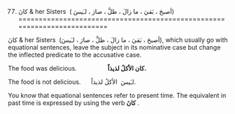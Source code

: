 77. کانَ & her Sisters  ( أصبحَ ، بَقيَ ، ما زالَ ، ظلَّ ، صارَ ، لـَيسَ)
=========================================================================

کانَ & her Sisters  (أصبحَ ، بَقيَ ، ما زالَ ، ظلَّ ، صارَ ، لـَيسَ),
which usually go with equational sentences, leave the subject in its
nominative case but change the inflected predicate to the accusative
case.

The food was delicious.                  **کان الأکلُ لذيذاً.**

The food is not delicious.      لـَيسَ  الأکلُ لذيذاً.

You know that equational sentences refer to present time. The equivalent
in past time is expressed by using the verb **کانَ** .


